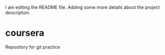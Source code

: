 I am editing the README file. Adding some more details about the project description.

# coursera
Repository for git practice
